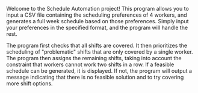 Welcome to the Schedule Automation project! 
This program allows you to input a CSV file containing the scheduling preferences of 4 workers,
and generates a full week schedule based on those preferences.
Simply input your preferences in the specified format,
and the program will handle the rest. 

The program first checks that all shifts are covered.
It then prioritizes the scheduling of "problematic" shifts that are only covered by a single worker.
The program then assigns the remaining shifts,
taking into account the constraint that workers cannot work two shifts in a row. 
If a feasible schedule can be generated, it is displayed.
If not, the program will output a message indicating that there is no feasible solution and to try covering more shift options.


